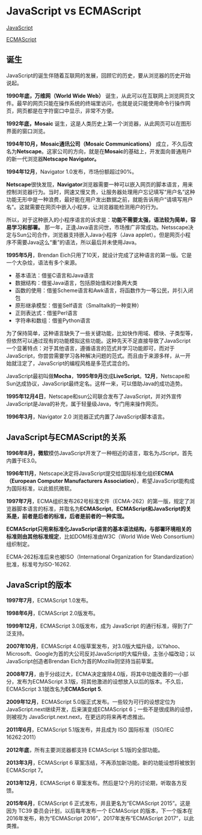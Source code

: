 # JavaScript vs ECMAScript

[JavaScript](https://baike.baidu.com/item/javascript)

[ECMAScript](https://baike.baidu.com/item/ECMAScript)

## 诞生

JavaScript的诞生伴随着互联网的发展，回顾它的历史，要从浏览器的历史开始说起。

**1990年底，万维网（World Wide Web）** 诞生，从此可以在互联网上浏览网页文件。最早的网页只能在操作系统的终端里访问，也就是说只能使用命令行操作网页，网页都是在字符窗口中显示，非常不方便。

**1992年底，Mosaic** 诞生，这是人类历史上第一个浏览器，从此网页可以在图形界面的窗口浏览。

**1994年10月，Mosaic通讯公司（Mosaic Communications）** 成立，不久后改名为**Netscape**。这家公司的方向，就是在**Mosaic**的基础上，开发面向普通用户的新一代浏览器**Netscape Navigator。**

**1994年12月**，Navigator 1.0发布，市场份额超过90%。

**Netscape**很快发现，**Navigator**浏览器需要一种可以嵌入网页的脚本语言，用来控制浏览器行为。当时，网速又慢又贵，让服务器处理用户忘记填写“用户名”这种功能无形中是一种浪费，最好能在用户发出数据之前，就能告诉用户“请填写用户名”。这就需要在网页中嵌入小程序，让浏览器能检测用户的行为。

所以，对于这种嵌入的小程序语言的诉求是：**功能不需要太强，语法较为简单，容易学习和部署。** 那一年，正逢Java语言问世，市场推广非常成功。Netsscape决定与Sun公司合作，浏览器支持嵌入Java小程序（Java applet）。但是网页小程序不需要Java这么“重”的语法，所以最后并未使用Java。

**1995年5月**，Brendan Eich只用了10天，就设计完成了这种语言的第一版。它是一个大杂烩，语法有多个来源。

* 基本语法：借鉴C语言和Java语言
* 数据结构：借鉴Java语言，包括原始值和对象两大类
* 函数的使用：借鉴Scheme语言和Awk语言，将函数作为一等公民，并引入闭包
* 原形继承模型：借鉴Self语言（Smalltalk的一种变种）
* 正则表达式：借鉴Perl语言
* 字符串和数组：借鉴Python语言

为了保持简单，这种语言缺失了一些关键功能，比如快作用域、模块、子类型等，但依然可以通过现有的功能模拟这些功能。这种先天不足直接导致了JavaScript一个显著特点：对于其他语言，遵循语言的范式并学习功能即可，而对于JavaScript，你尝尝需要学习各种解决问题的范式。而且由于来源多样，从一开始就注定了，JavaScript的编程风格是多范式混合的。

JavaScript最初叫做**Mocha**，**1995年9月**改成**LiveScript**。**12月**，Netscape和Sun达成协议，JavaScript最终定名。这样一来，可以借助Java的成功造势。

**1995年12月4日**，Netscape和sun公司联合发布了JavaScript，并对外宣传JavaScript是Java的补充，属于轻量级Java，专门用来操作网页。

**1996年3月**，Navigator 2.0 浏览器正式内置了JavaScript脚本语言。

## JavaScript与ECMAScript的关系

**1996年8月，微软**模仿JavaScript开发了一种相近的语言，取名为JScript，首先内置于IE3.0。

**1996年11月**，Netscape决定将JavaScript提交给国际标准化组织**ECMA（European Computer Manufacturers Association）**，希望JavaScript能构成为国际标准，以此抵抗微软。

**1997年7月**，ECMA组织发布262号标准文件（ECMA-262）的第一版，规定了浏览器脚本语言的标准，并取名为**ECMAScript**。**ECMAScript和JavaScript的关系是，前者是后者的标准，后者是前者的一种实现。**

**ECMAScript只用来标准化JavaScript语言的基本语法结构，与部署环境相关的标准则由其他标准规定**，比如DOM标准由W3C（World Wide Web Consortium）组织制定。

ECMA-262标准后来也被ISO（International Organization for Standardization）批准，标准号为ISO-16262.

## JavaScript的版本

**1997年7月**，ECMAScript 1.0发布。

**1998年6月**，ECMAScript 2.0版发布。

**1999年12月**，ECMAScript 3.0版发布，成为 JavaScript 的通行标准，得到了广泛支持。

**2007年10月**，ECMAScript 4.0版草案发布，对3.0版大幅升级，以Yahoo、Microsoft、Google为首的大公司反对JavaScript的大幅升级，主张小幅改动；以JavaScript创造者Brendan Eich为首的Mozilla则坚持当前草案。

**2008年7月**，由于分歧过大，ECMA决定废除4.0版，将其中功能改善的一小部分，发布为ECMAScript 3.1版，将其他激进的设想放入以后的版本。不久后，ECMAScript 3.1就改名为**ECMAScript 5**.

**2009年12月**，ECMAScript 5.0版正式发布。一些较为可行的设想定位为JavaScript.next继续开发，后来演变成ECMAScript 6；一些不是很成熟的设想，则被视为 JavaScript.next.next，在更远的将来再考虑推出。

**2011年6月**，ECMAScript 5.1版发布，并且成为 ISO 国际标准（ISO/IEC 16262:2011）

**2012年底**，所有主要浏览器都支持 ECMAScript 5.1版的全部功能。

**2013年3月**，ECMAScript 6 草案冻结，不再添加新功能。新的功能设想将被放到 ECMAScript 7。

**2013年12月**，ECMAScript 6 草案发布。然后是12个月的讨论期，听取各方反馈。

**2015年6月**，ECMAScript 6 正式发布，并且更名为“ECMAScript 2015”。这是因为 TC39 委员会计划，以后每年发布一个 ECMAScript 的版本，下一个版本在2016年发布，称为“ECMAScript 2016”，2017年发布“ECMAScript 2017”，以此类推。
